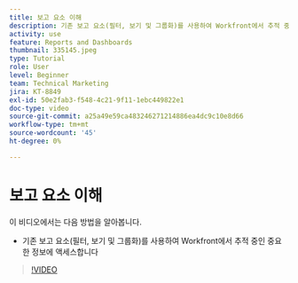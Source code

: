 ```yaml
---
title: 보고 요소 이해
description: 기존 보고 요소(필터, 보기 및 그룹화)를 사용하여 Workfront에서 추적 중인 정보에 액세스하는 방법에 대해 알아봅니다.
activity: use
feature: Reports and Dashboards
thumbnail: 335145.jpeg
type: Tutorial
role: User
level: Beginner
team: Technical Marketing
jira: KT-8849
exl-id: 50e2fab3-f548-4c21-9f11-1ebc449822e1
doc-type: video
source-git-commit: a25a49e59ca483246271214886ea4dc9c10e8d66
workflow-type: tm+mt
source-wordcount: '45'
ht-degree: 0%

---
```


# 보고 요소 이해

이 비디오에서는 다음 방법을 알아봅니다.

* 기존 보고 요소(필터, 보기 및 그룹화)를 사용하여 Workfront에서 추적 중인 중요한 정보에 액세스합니다

>[!VIDEO](https://video.tv.adobe.com/v/335145/?quality=12&learn=on)
